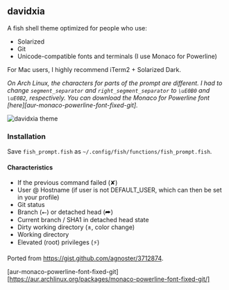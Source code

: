 ## davidxia

A fish shell theme optimized for people who use:

* Solarized
* Git
* Unicode-compatible fonts and terminals (I use Monaco for Powerline)

For Mac users, I highly recommend iTerm2 + Solarized Dark.

*On Arch Linux, the characters for parts of the prompt are different. I had to
change `segment_separator` and `right_segment_separator` to `\uE0B0` and `\uE0B2`,
respectively. You can download the Monaco for Powerline font
[here][aur-monaco-powerline-font-fixed-git].*

![davidxia theme](https://f.cloud.github.com/assets/1765209/255379/452c668e-8c0b-11e2-8a8e-d1d13e57d15f.png)

### Installation

Save `fish_prompt.fish` as `~/.config/fish/functions/fish_prompt.fish`.

#### Characteristics

* If the previous command failed (✘)
* User @ Hostname (if user is not DEFAULT_USER, which can then be set in your profile)
* Git status
* Branch (⭠) or detached head (➦)
* Current branch / SHA1 in detached head state
* Dirty working directory (±, color change)
* Working directory
* Elevated (root) privileges (⚡)


Ported from https://gist.github.com/agnoster/3712874.

  [aur-monaco-powerline-font-fixed-git][https://aur.archlinux.org/packages/monaco-powerline-font-fixed-git/]
